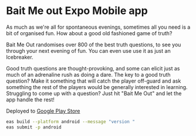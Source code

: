 # Bait Me out Expo Mobile app

As much as we're all for spontaneous evenings, sometimes all you need is a bit of organised fun. How about a good old fashioned game of truth?

Bait Me Out randomises over 800 of the best truth questions, to see you through your next evening of fun. You can even use use it as just an Icebreaker.

Good truth questions are thought-provoking, and some can elicit just as much of an adrenaline rush as doing a dare. The key to a good truth question? Make it something that will catch the player off-guard and ask something the rest of the players would be generally interested in learning. Struggling to come up with a question? Just hit "Bait Me Out" and let the app handle the rest!

Deployed to [Google Play Store](https://play.google.com/store/apps/details?id=com.shavgraphics.baitmeout)

```bash
eas build --platform android --message "version "
eas submit -p android
```
